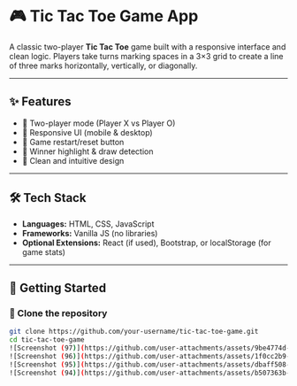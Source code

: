 # 🎮 Tic Tac Toe Game App

A classic two-player **Tic Tac Toe** game built with a responsive interface and clean logic. Players take turns marking spaces in a 3×3 grid to create a line of three marks horizontally, vertically, or diagonally.

---

## ✨ Features

- 🧠 Two-player mode (Player X vs Player O)
- 📱 Responsive UI (mobile & desktop)
- 🔁 Game restart/reset button
- 🧩 Winner highlight & draw detection
- 🎨 Clean and intuitive design

---

## 🛠️ Tech Stack

- **Languages:** HTML, CSS, JavaScript
- **Frameworks:** Vanilla JS (no libraries)
- **Optional Extensions:** React (if used), Bootstrap, or localStorage (for game stats)

---

## 🚀 Getting Started

### 📂 Clone the repository

```bash
git clone https://github.com/your-username/tic-tac-toe-game.git
cd tic-tac-toe-game
![Screenshot (97)](https://github.com/user-attachments/assets/9be4774d-4d09-485e-bbaa-5a80c845c91a)
![Screenshot (96)](https://github.com/user-attachments/assets/1f0cc2b9-5a49-426f-922e-efe29dcac052)
![Screenshot (95)](https://github.com/user-attachments/assets/dbaff508-18e4-44a2-b9a2-529f4b062e67)
![Screenshot (94)](https://github.com/user-attachments/assets/b507363b-518d-45ce-9b9b-9036748fa52c)
